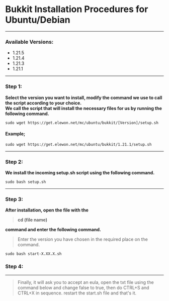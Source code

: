 # Bukkit Installation Procedures for Ubuntu/Debian
---

### Available Versions:

* 1.21.5
* 1.21.4
* 1.21.3
* 1.21.1

---

### Step 1:

**Select the version you want to install, modify the command we use to call the script according to your choice.** <br>
**We call the script that will install the necessary files for us by running the following command.** <br>

```
sudo wget https://get.elewon.net/mc/ubuntu/bukkit/[Version]/setup.sh
```

#### Example;

```
sudo wget https://get.elewon.net/mc/ubuntu/bukkit/1.21.1/setup.sh
```

---

### Step 2:

**We install the incoming setup.sh script using the following command.**

```
sudo bash setup.sh
```
---

### Step 3:

**After installation, open the file with the <blockquote>cd (file name)</blockquote> command and enter the following command.**

<blockquote>Enter the version you have chosen in the required place on the command.</blockquote>

```
sudo bash start-X.XX.X.sh
```

### Step 4:

---

<blockquote>Finally, it will ask you to accept an eula, open the txt file using the command below and change false to true, then do CTRL+S and CTRL+X in sequence. restart the start.sh file and that's it.</blockquote>
